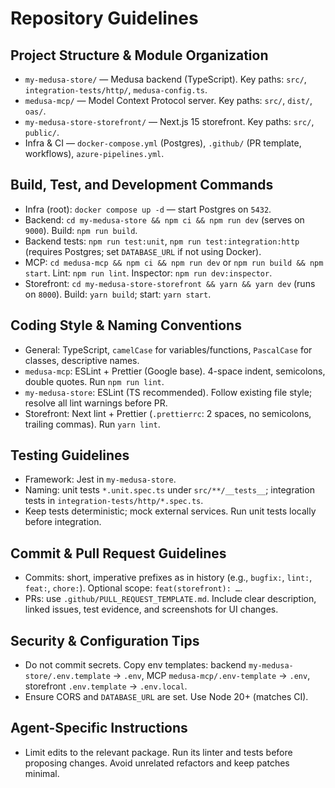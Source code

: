 # Repository Guidelines

## Project Structure & Module Organization
- `my-medusa-store/` — Medusa backend (TypeScript). Key paths: `src/`, `integration-tests/http/`, `medusa-config.ts`.
- `medusa-mcp/` — Model Context Protocol server. Key paths: `src/`, `dist/`, `oas/`.
- `my-medusa-store-storefront/` — Next.js 15 storefront. Key paths: `src/`, `public/`.
- Infra & CI — `docker-compose.yml` (Postgres), `.github/` (PR template, workflows), `azure-pipelines.yml`.

## Build, Test, and Development Commands
- Infra (root): `docker compose up -d` — start Postgres on `5432`.
- Backend: `cd my-medusa-store && npm ci && npm run dev` (serves on `9000`). Build: `npm run build`.
- Backend tests: `npm run test:unit`, `npm run test:integration:http` (requires Postgres; set `DATABASE_URL` if not using Docker).
- MCP: `cd medusa-mcp && npm ci && npm run dev` or `npm run build && npm start`. Lint: `npm run lint`. Inspector: `npm run dev:inspector`.
- Storefront: `cd my-medusa-store-storefront && yarn && yarn dev` (runs on `8000`). Build: `yarn build`; start: `yarn start`.

## Coding Style & Naming Conventions
- General: TypeScript, `camelCase` for variables/functions, `PascalCase` for classes, descriptive names.
- `medusa-mcp`: ESLint + Prettier (Google base). 4-space indent, semicolons, double quotes. Run `npm run lint`.
- `my-medusa-store`: ESLint (TS recommended). Follow existing file style; resolve all lint warnings before PR.
- Storefront: Next lint + Prettier (`.prettierrc`: 2 spaces, no semicolons, trailing commas). Run `yarn lint`.

## Testing Guidelines
- Framework: Jest in `my-medusa-store`.
- Naming: unit tests `*.unit.spec.ts` under `src/**/__tests__`; integration tests in `integration-tests/http/*.spec.ts`.
- Keep tests deterministic; mock external services. Run unit tests locally before integration.

## Commit & Pull Request Guidelines
- Commits: short, imperative prefixes as in history (e.g., `bugfix:`, `lint:`, `feat:`, `chore:`). Optional scope: `feat(storefront): …`.
- PRs: use `.github/PULL_REQUEST_TEMPLATE.md`. Include clear description, linked issues, test evidence, and screenshots for UI changes.

## Security & Configuration Tips
- Do not commit secrets. Copy env templates: backend `my-medusa-store/.env.template` → `.env`, MCP `medusa-mcp/.env-template` → `.env`, storefront `.env.template` → `.env.local`.
- Ensure CORS and `DATABASE_URL` are set. Use Node 20+ (matches CI).

## Agent-Specific Instructions
- Limit edits to the relevant package. Run its linter and tests before proposing changes. Avoid unrelated refactors and keep patches minimal.


